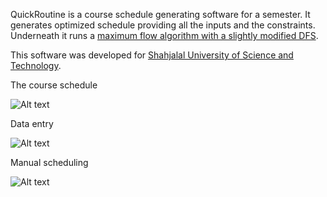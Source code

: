 QuickRoutine is a course schedule generating software for a semester. It generates optimized schedule providing all the inputs and the constraints. Underneath it runs a [maximum flow algorithm with a slightly modified DFS](http://goo.gl/fZcWf).

This software was developed for [Shahjalal University of Science and Technology](https://www.sust.edu/).

The course schedule 

![Alt text](https://github.com/tojewel/side_projects/blob/master/Quick%20Routine%201.2/Executable%20File/Snapshots/Class_schedule_of_a_batch.png)

Data entry

![Alt text](https://github.com/tojewel/side_projects/blob/master/Quick%20Routine%201.2/Executable%20File/Snapshots/Teacher%20info.png)

Manual scheduling

![Alt text](https://github.com/tojewel/side_projects/blob/master/Quick%20Routine%201.2/Executable%20File/Snapshots/Manual%20Schedule.png)

